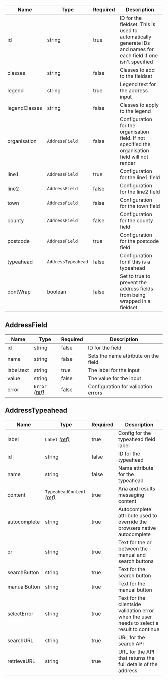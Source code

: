 | Name          | Type               | Required | Description                                                                                                     |
| ------------- | ------------------ | -------- | --------------------------------------------------------------------------------------------------------------- |
| id            | string             | true     | ID for the fieldset. This is used to automatically generate IDs and names for each field if one isn't specified |
| classes       | string             | false    | Classes to add to the fieldset                                                                                  |
| legend        | string             | true     | Legend text for the address input                                                                               |
| legendClasses | string             | false    | Classes to apply to the legend                                                                                  |
| organisation  | `AddressField`     | false    | Configuration for the organisation field. If not specified the organisation field will not render               |
| line1         | `AddressField`     | true     | Configuration for the line1 field                                                                               |
| line2         | `AddressField`     | false    | Configuration for the line2 field                                                                               |
| town          | `AddressField`     | false    | Configuration for the town field                                                                                |
| county        | `AddressField`     | false    | Configuration for the county field                                                                              |
| postcode      | `AddressField`     | true     | Configuration for the postcode field                                                                            |
| typeahead     | `AddressTypeahead` | false    | Configuration for if this is a typeahead                                                                        |
| dontWrap      | boolean            | false    | Set to true to prevent the address fields from being wrapped in a fieldset                                      |

## AddressField

| Name       | Type                                 | Required | Description                          |
| ---------- | ------------------------------------ | -------- | ------------------------------------ |
| id         | string                               | false    | ID for the field                     |
| name       | string                               | false    | Sets the name attribute on the field |
| label.text | string                               | true     | The label for the input              |
| value      | string                               | false    | The value for the input              |
| error      | `Error` [_(ref)_](/components/error) | false    | Configuration for validation errors  |

## AddressTypeahead

| Name         | Type                                                | Required | Description                                                                                 |
| ------------ | --------------------------------------------------- | -------- | ------------------------------------------------------------------------------------------- |
| label        | `Label` [_(ref)_](/components/label)                | true     | Config for the typeahead field label                                                        |
| id           | string                                              | false    | ID for the typeahead                                                                        |
| name         | string                                              | false    | Name attribute for the typeahead                                                            |
| content      | `TypeaheadContent` [_(ref)_](/components/typeahead) | true     | Aria and results messaging content                                                          |
| autocomplete | string                                              | true     | Autocomplete attribute used to override the browsers native autocomplete                    |
| or           | string                                              | true     | Text for the or between the manual and search buttons                                       |
| searchButton | string                                              | true     | Text for the search button                                                                  |
| manualButton | string                                              | true     | Text for the manual button                                                                  |
| selectError  | string                                              | true     | Text for the clientside validation error when the user needs to select a result to continue |
| searchURL    | string                                              | true     | URL for the search API                                                                      |
| retrieveURL  | string                                              | true     | URL for the API that returns the full details of the address                                |
